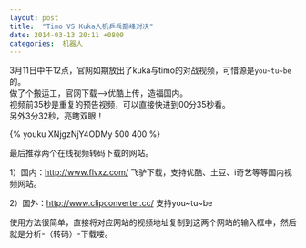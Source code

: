 ```yaml
---
layout: post
title:  "Timo VS Kuka人机乒乓巅峰对决"
date: 2014-03-13 20:11 +0800
categories:  机器人
---
```


3月11日中午12点，官网如期放出了kuka与timo的对战视频，可惜源是`you~tu~be`的。  
做了个搬运工，官网下载——\>优酷上传，造福国内。  
视频前35秒是重复的预告视频，可以直接快进到00分35秒看。  
另外3分32秒，亮瞎双眼！


{% youku XNjgzNjY4ODMy 500 400 %}


最后推荐两个在线视频转码下载的网站。  

1）国内：http://www.flvxz.com/
飞驴下载，支持优酷、土豆、i奇艺等等国内视频网站。  

2）国外：http://www.clipconverter.cc/ 支持you\~tu\~be  

使用方法很简单，直接将对应网站的视频地址复制到这两个网站的输入框中，然后就是分析-（转码）-下载喽。

